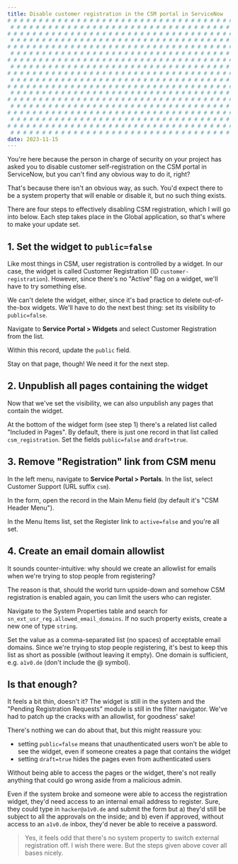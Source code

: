 ```yaml
---
title: Disable customer registration in the CSM portal in ServiceNow
# # # # # # # # # # # # # # # # # # # # # # # # # # # # # # # # # # # # # # # #
 # # # # # # # # # # # # # # # # # # # # # # # # # # # # # # # # # # # # # # # #
# # # # # # # # # # # # # # # # # # # # # # # # # # # # # # # # # # # # # # # #
 # # # # # # # # # # # # # # # # # # # # # # # # # # # # # # # # # # # # # # # #
# # # # # # # # # # # # # # # # # # # # # # # # # # # # # # # # # # # # # # # #
 # # # # # # # # # # # # # # # # # # # # # # # # # # # # # # # # # # # # # # # #
# # # # # # # # # # # # # # # # # # # # # # # # # # # # # # # # # # # # # # # #
 # # # # # # # # # # # # # # # # # # # # # # # # # # # # # # # # # # # # # # # #
# # # # # # # # # # # # # # # # # # # # # # # # # # # # # # # # # # # # # # # #
 # # # # # # # # # # # # # # # # # # # # # # # # # # # # # # # # # # # # # # # #
# # # # # # # # # # # # # # # # # # # # # # # # # # # # # # # # # # # # # # # #
 # # # # # # # # # # # # # # # # # # # # # # # # # # # # # # # # # # # # # # # #
# # # # # # # # # # # # # # # # # # # # # # # # # # # # # # # # # # # # # # # #
 # # # # # # # # # # # # # # # # # # # # # # # # # # # # # # # # # # # # # # # #
# # # # # # # # # # # # # # # # # # # # # # # # # # # # # # # # # # # # # # # #
 # # # # # # # # # # # # # # # # # # # # # # # # # # # # # # # # # # # # # # # #
# # # # # # # # # # # # # # # # # # # # # # # # # # # # # # # # # # # # # # # #
 # # # # # # # # # # # # # # # # # # # # # # # # # # # # # # # # # # # # # # # #
date: 2023-11-15
---
```


You're here because the person in charge of security on your project has asked you to disable customer self-registration on the CSM portal in ServiceNow, but you can't find any obvious way to do it, right?

That's because there isn't an obvious way, as such. You'd expect there to be a system property that will enable or disable it, but no such thing exists.

There are four steps to effectively disabling CSM registration, which I will go into below. Each step takes place in the Global application, so that's where to make your update set.

## 1. Set the widget to `public=false`

Like most things in CSM, user registration is controlled by a widget. In our case, the widget is called Customer Registration (ID `customer-registration`). However, since there's no "Active" flag on a widget, we'll have to try something else.

We can't delete the widget, either, since it's bad practice to delete out-of-the-box widgets. We'll have to do the next best thing: set its visibility to `public=false`.

Navigate to **Service Portal > Widgets** and select Customer Registration from the list.

Within this record, update the `public` field.

Stay on that page, though! We need it for the next step.

## 2. Unpublish all pages containing the widget

Now that we've set the visibility, we can also unpublish any pages that contain the widget.

At the bottom of the widget form (see step 1) there's a related list called "Included in Pages". By default, there is just one record in that list called `csm_registration`. Set the fields `public=false` and `draft=true`.

## 3. Remove "Registration" link from CSM menu

In the left menu, navigate to **Service Portal > Portals**. In the list, select Customer Support (URL suffix `csm`).

In the form, open the record in the Main Menu field (by default it's "CSM Header Menu").

In the Menu Items list, set the Register link to `active=false` and you're all set.

## 4. Create an email domain allowlist

It sounds counter-intuitive: why should we create an allowlist for emails when we're trying to stop people from registering?

The reason is that, should the world turn upside-down and somehow CSM registration is enabled again, you can limit the users who can register.

Navigate to the System Properties table and search for `sn_ext_usr_reg.allowed_email_domains`. If no such property exists, create a new one of type `string`.

Set the value as a comma-separated list (no spaces) of acceptable email domains. Since we're trying to stop people registering, it's best to keep this list as short as possible (without leaving it empty). One domain is sufficient, e.g. `a1v0.de` (don't include the @ symbol).

## Is that enough?

It feels a bit thin, doesn't it? The widget is still in the system and the "Pending Registration Requests" module is still in the filter navigator. We've had to patch up the cracks with an allowlist, for goodness' sake!

There's nothing we can do about that, but this might reassure you:

- setting `public=false` means that unauthenticated users won't be able to see the widget, even if someone creates a page that contains the widget
- setting `draft=true` hides the pages even from authenticated users

Without being able to access the pages or the widget, there's not really anything that could go wrong aside from a malicious admin.

Even if the system broke and someone were able to access the registration widget, they'd need access to an internal email address to register. Sure, they could type in `hacker@a1v0.de` and submit the form but a) they'd still be subject to all the approvals on the inside; and b) even if approved, without access to an `a1v0.de` inbox, they'd never be able to receive a password.

> Yes, it feels odd that there's no system property to switch external registration off. I wish there were. But the steps given above cover all bases nicely.
